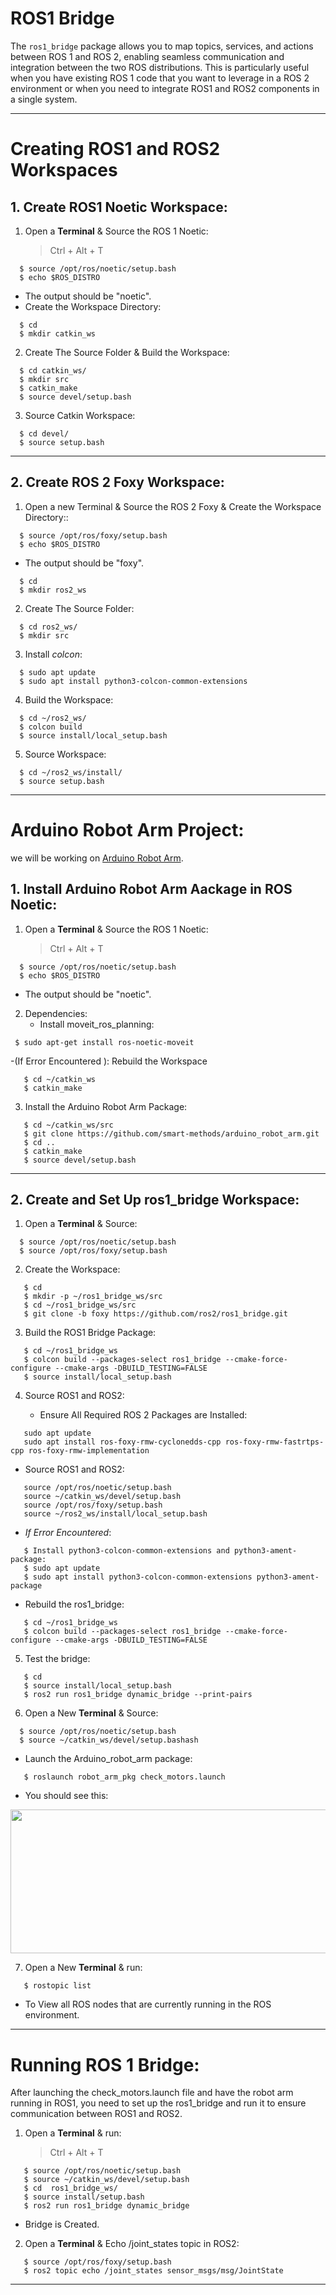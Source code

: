 # ROS1 Bridge

The ``ros1_bridge`` package allows you to map topics, services, and actions between ROS 1 and ROS 2, enabling seamless communication and integration between the two ROS distributions. This is particularly useful when you have existing ROS 1 code that you want to leverage in a ROS 2 environment or when you need to integrate ROS1 and ROS2 components in a single system.


***

# Creating ROS1 and ROS2 Workspaces


## 1. Create ROS1 Noetic Workspace:
   
1. Open a **Terminal** & Source the ROS 1 Noetic: 
   > Ctrl + Alt + T
```
  $ source /opt/ros/noetic/setup.bash
  $ echo $ROS_DISTRO
```
  - The output should be "noetic".
  - Create the Workspace Directory:
```
  $ cd
  $ mkdir catkin_ws
```

2. Create The Source Folder & Build the Workspace:  

  ```
    $ cd catkin_ws/
    $ mkdir src
    $ catkin_make
    $ source devel/setup.bash
  ```

3. Source Catkin Workspace: 

 ```
   $ cd devel/
   $ source setup.bash 
  ```



***



## 2. Create ROS 2 Foxy Workspace:

1. Open a new Terminal & Source the ROS 2 Foxy & Create the Workspace Directory::
```
  $ source /opt/ros/foxy/setup.bash
  $ echo $ROS_DISTRO
```
  - The output should be "foxy".
   
```
  $ cd
  $ mkdir ros2_ws
```

2. Create The Source Folder:

  ```
    $ cd ros2_ws/
    $ mkdir src
  ```

3. Install _colcon_:

 ```
   $ sudo apt update
   $ sudo apt install python3-colcon-common-extensions
```

4. Build the Workspace: 

 ```
   $ cd ~/ros2_ws/
   $ colcon build
   $ source install/local_setup.bash
```

5. Source  Workspace: 

 ```
   $ cd ~/ros2_ws/install/
   $ source setup.bash  
  ```

***



# Arduino Robot Arm Project:
we will be working on [Arduino Robot Arm](https://github.com/smart-methods/arduino_robot_arm).

## 1. Install Arduino Robot Arm Aackage in ROS Noetic:


1. Open a **Terminal** & Source the ROS 1 Noetic: 
   > Ctrl + Alt + T
```
  $ source /opt/ros/noetic/setup.bash
  $ echo $ROS_DISTRO
```
  - The output should be "noetic".
    


2. Dependencies:
   - Install moveit_ros_planning:
```
 $ sudo apt-get install ros-noetic-moveit
```

-(If Error Encountered ): Rebuild the Workspace 

```
   $ cd ~/catkin_ws
   $ catkin_make
```


3. Install the Arduino Robot Arm Package:
```
   $ cd ~/catkin_ws/src
   $ git clone https://github.com/smart-methods/arduino_robot_arm.git
   $ cd ..
   $ catkin_make
   $ source devel/setup.bash
```



***


## 2. Create and Set Up ros1_bridge Workspace:

1. Open a **Terminal** & Source:
```
  $ source /opt/ros/noetic/setup.bash
  $ source /opt/ros/foxy/setup.bash
```
    
2. Create the Workspace:
```
   $ cd
   $ mkdir -p ~/ros1_bridge_ws/src
   $ cd ~/ros1_bridge_ws/src
   $ git clone -b foxy https://github.com/ros2/ros1_bridge.git
```
 

3.  Build the ROS1 Bridge Package:
```
   $ cd ~/ros1_bridge_ws
   $ colcon build --packages-select ros1_bridge --cmake-force-configure --cmake-args -DBUILD_TESTING=FALSE
   $ source install/local_setup.bash
```


4. Source ROS1 and ROS2:
   
   - Ensure All Required ROS 2 Packages are Installed:
```
   sudo apt update
   sudo apt install ros-foxy-rmw-cyclonedds-cpp ros-foxy-rmw-fastrtps-cpp ros-foxy-rmw-implementation
```

   - Source ROS1 and ROS2:
```
   source /opt/ros/noetic/setup.bash
   source ~/catkin_ws/devel/setup.bash
   source /opt/ros/foxy/setup.bash
   source ~/ros2_ws/install/local_setup.bash
```

   - _If Error Encountered_:
```
   $ Install python3-colcon-common-extensions and python3-ament-package:
   $ sudo apt update
   $ sudo apt install python3-colcon-common-extensions python3-ament-package
```

   - Rebuild the ros1_bridge:
```
   $ cd ~/ros1_bridge_ws
   $ colcon build --packages-select ros1_bridge --cmake-force-configure --cmake-args -DBUILD_TESTING=FALSE
```


5. Test the bridge:
```
   $ cd
   $ source install/local_setup.bash
   $ ros2 run ros1_bridge dynamic_bridge --print-pairs
```

6. Open a New **Terminal** & Source:
```
  $ source /opt/ros/noetic/setup.bash
  $ source ~/catkin_ws/devel/setup.bashash
```
   
   - Launch the Arduino_robot_arm package:
```
   $ roslaunch robot_arm_pkg check_motors.launch
```

   - You should see this:
 <img src="https://github.com/user-attachments/assets/b874fdaa-0ffe-4bb0-af24-a2bf2659360e" width="600" height="230">


7. Open a New **Terminal** & run:
```
   $ rostopic list
```
   - To View all ROS nodes that are currently running in the ROS environment.

     
***


# Running ROS 1 Bridge:

After launching the check_motors.launch file and have the robot arm running in ROS1, you need to set up the ros1_bridge and run it to ensure communication between ROS1 and ROS2.

1. Open a **Terminal** & run:
   > Ctrl + Alt + T
```
   $ source /opt/ros/noetic/setup.bash
   $ source ~/catkin_ws/devel/setup.bash
   $ cd  ros1_bridge_ws/
   $ source install/setup.bash
   $ ros2 run ros1_bridge dynamic_bridge
```
   - Bridge is Created.

2. Open a **Terminal** & Echo /joint_states topic in ROS2:
```
   $ source /opt/ros/foxy/setup.bash
   $ ros2 topic echo /joint_states sensor_msgs/msg/JointState
```

***
